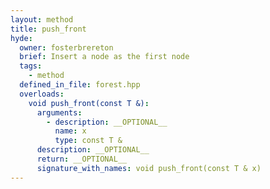 ```yaml
---
layout: method
title: push_front
hyde:
  owner: fosterbrereton
  brief: Insert a node as the first node
  tags:
    - method
  defined_in_file: forest.hpp
  overloads:
    void push_front(const T &):
      arguments:
        - description: __OPTIONAL__
          name: x
          type: const T &
      description: __OPTIONAL__
      return: __OPTIONAL__
      signature_with_names: void push_front(const T & x)
---
```

